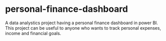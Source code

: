 # personal-finance-dashboard

A data analystics project having a personal finance dashboard in power BI. This project can be useful to anyone who wants to track personal expenses, income and financial goals.
